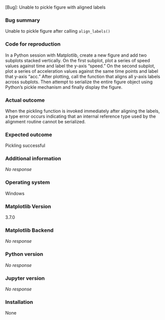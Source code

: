 [Bug]: Unable to pickle figure with aligned labels

### Bug summary

Unable to pickle figure after calling `align_labels()`

### Code for reproduction

In a Python session with Matplotlib, create a new figure and add two subplots stacked vertically. On the first subplot, plot a series of speed values against time and label the y-axis “speed.” On the second subplot, plot a series of acceleration values against the same time points and label that y-axis “acc.” After plotting, call the function that aligns all y-axis labels across subplots. Then attempt to serialize the entire figure object using Python’s pickle mechanism and finally display the figure.

### Actual outcome

When the pickling function is invoked immediately after aligning the labels, a type error occurs indicating that an internal reference type used by the alignment routine cannot be serialized.

### Expected outcome

Pickling successful

### Additional information

_No response_

### Operating system

Windows

### Matplotlib Version

3.7.0

### Matplotlib Backend

_No response_

### Python version

_No response_

### Jupyter version

_No response_

### Installation

None